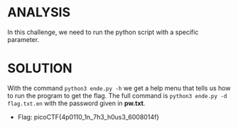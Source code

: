 # ANALYSIS
In this challenge, we need to run the python script with a specific parameter.  
  

# SOLUTION
With the command `python3 ende.py -h` we get a help menu that tells us how to run the program to get the flag.  The full command is `python3 ende.py -d flag.txt.en` with the password given in **pw.txt**.  
  

* Flag: picoCTF{4p0110_1n_7h3_h0us3_6008014f}
